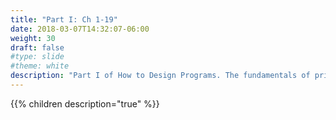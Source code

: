 ```yaml
---
title: "Part I: Ch 1-19"
date: 2018-03-07T14:32:07-06:00
weight: 30
draft: false
#type: slide
#theme: white
description: "Part I of How to Design Programs. The fundamentals of primitive types and everything you can build with them. Images. Numbers. Animations. Conditionals."
---
```


{{% children description="true" %}}

